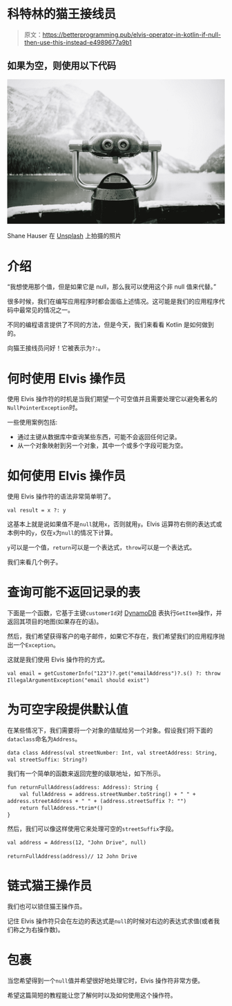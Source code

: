 # 科特林的猫王接线员

> 原文：<https://betterprogramming.pub/elvis-operator-in-kotlin-if-null-then-use-this-instead-e4989677a9b1>

## 如果为空，则使用以下代码

![](img/ec15502f9fada59298264ac4aa06eb65.png)

Shane Hauser 在 [Unsplash](https://unsplash.com?utm_source=medium&utm_medium=referral) 上拍摄的照片

# 介绍

“我想使用那个值，但是如果它是 null，那么我可以使用这个非 null 值来代替。”

很多时候，我们在编写应用程序时都会面临上述情况。这可能是我们的应用程序代码中最常见的情况之一。

不同的编程语言提供了不同的方法，但是今天，我们来看看 Kotlin 是如何做到的。

向猫王接线员问好！它被表示为`?:`。

# 何时使用 Elvis 操作员

使用 Elvis 操作符的时机是当我们期望一个可空值并且需要处理它以避免著名的`NullPointerException`时。

一些使用案例包括:

*   通过主键从数据库中查询某些东西，可能不会返回任何记录。
*   从一个对象映射到另一个对象，其中一个或多个字段可能为空。

# 如何使用 Elvis 操作员

使用 Elvis 操作符的语法非常简单明了。

```
val result = x ?: y
```

这基本上就是说如果值不是`null`就用`x`，否则就用`y`。Elvis 运算符右侧的表达式或本例中的`y`，仅在`x`为`null`的情况下计算。

`y`可以是一个值，`return`可以是一个表达式，`throw`可以是一个表达式。

我们来看几个例子。

# 查询可能不返回记录的表

下面是一个函数，它基于主键`customerId`对 [DynamoDB](https://aws.amazon.com/dynamodb/) 表执行`GetItem`操作，并返回其项目的地图(如果存在的话)。

然后，我们希望获得客户的电子邮件，如果它不存在，我们希望我们的应用程序抛出一个`Exception`。

这就是我们使用 Elvis 操作符的方式。

```
val email = getCustomerInfo("123")?.get("emailAddress")?.s() ?: throw IllegalArgumentException("email should exist")
```

# 为可空字段提供默认值

在某些情况下，我们需要将一个对象的值赋给另一个对象。假设我们将下面的`dataclass`命名为`Address`。

```
data class Address(val streetNumber: Int, val streetAddress: String, val streetSuffix: String?)
```

我们有一个简单的函数来返回完整的级联地址，如下所示。

```
fun returnFullAddress(address: Address): String {
    val fullAddress = address.streetNumber.toString() + " " + address.streetAddress + " " + (address.streetSuffix ?: "")
    return fullAddress.*trim*()
}
```

然后，我们可以像这样使用它来处理可空的`streetSuffix`字段。

```
val address = Address(12, "John Drive", null)

returnFullAddress(address)// 12 John Drive
```

# 链式猫王操作员

我们也可以锁住猫王操作员。

记住 Elvis 操作符只会在左边的表达式是`null`的时候对右边的表达式求值(或者我们称之为右操作数)。

# 包裹

当您希望得到一个`null`值并希望很好地处理它时，Elvis 操作符非常方便。

希望这篇简短的教程能让您了解何时以及如何使用这个操作符。